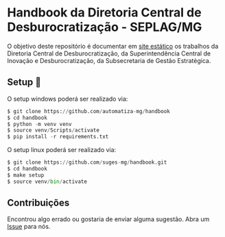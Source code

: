 Handbook da Diretoria Central de Desburocratização - SEPLAG/MG
===

O objetivo deste repositório é documentar em [site estático](https://automatiza-mg.github.io/handbook/) os trabalhos da Diretoria Central de Desburocratização, da Superintendência Central de Inovação e Desburocratização, da Subsecretaria de Gestão Estratégica.

## Setup :open_book:

O setup windows poderá ser realizado via:

```Python
$ git clone https://github.com/automatiza-mg/handbook
$ cd handbook
$ python -m venv venv
$ source venv/Scripts/activate
$ pip install -r requirements.txt
```

O setup linux poderá ser realizado via:

```Python
$ git clone https://github.com/suges-mg/handbook.git
$ cd handbook
$ make setup
$ source venv/bin/activate
```

## Contribuições

Encontrou algo errado ou gostaria de enviar alguma sugestão.
Abra um [Issue](https://github.com/automatiza-mg/handbook/issues) para nós.
